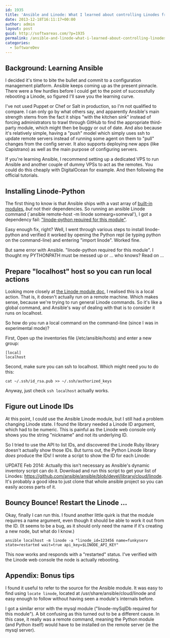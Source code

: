 ```yaml
---
id: 1935
title: 'Ansible and Linode: What I learned about controlling Linodes from Ansible'
date: 2013-12-18T16:11:17+00:00
author: admin
layout: post
guid: http://softwareas.com/?p=1935
permalink: /ansible-and-linode-what-i-learned-about-controlling-linodes-from-ansible/
categories:
  - SoftwareDev
---
```

## Background: Learning Ansible

I decided it's time to bite the bullet and commit to a configuration management platform. Ansible keeps coming up as the present pinnacle. There were a few hurdles before I could get to the point of successfully rebooting a Linode, so figured I'll save you the learning curve.

I've not used Puppet or Chef or Salt in production, so I'm not qualified to compare. I can only go by what others say, and apparently Ansible's main strength stems from the fact it ships "with the kitchen sink" instead of forcing administrators to trawl through GitHub to find the appropriate third-party module, which might then be buggy or out of date. And also because it's relatively simple, having a "push" model which simply uses ssh to update remote servers instead of running some agent on them to "pull" changes from the config server. It also supports deploying new apps (like Capistrano) as well as the main purpose of configuring servers.

If you're learning Ansible, I recommend setting up a dedicated VPS to run Ansible and another couple of dummy VPSs to act as the remotes. You could do this cheaply with DigitalOcean for example. And then following the official tutorials. 

## Installing Linode-Python

The first thing to know is that Ansible ships with a vast array of [built-in modules](http://www.ansibleworks.com/docs/modules.html),  *but* not their dependencies. So running an ansible Linode command (`ansible remote-host -m linode somearg=someval'), I got a dependency fail: ["linode-python required for this module"](http://stackoverflow.com/questions/20654401/ansible-required-for-this-module-dependency-issue-with-linode-module).

Easy enough fix, right? Well, I went through various steps to install linode-python and verified it worked by opening the Python repl (ie typing python on the command-line) and entering "import linode". Worked fine.

But same error with Ansible. "linode-python required for this module". I thought my PYTHONPATH must be messed up or ... who knows? Read on ...

## Prepare "localhost" host so you can run local actions

Looking more closely at [the Linode module doc](http://www.ansibleworks.com/docs/modules.html#linode), I realised this is a local action. That is, it doesn't actually run on a remote machine. Which makes sense, because we're trying to run general Linode commands. So it's like a global command, and Ansible's way of dealing with that is to consider it runs on localhost.

So how do you run a local command on the command-line (since I was in experimental mode)?

First, Open up the inventories file (/etc/ansible/hosts) and enter a new group:

    [local]
    localhost

Second, make sure you can ssh to localhost. Which might need you to do this:

    cat ~/.ssh/id_rsa.pub >> ~/.ssh/authorized_keys

Anyway, just check `ssh localhost` actually works.

## Figure out Linode IDs

At this point, I could use the Ansible Linode module, but I still had a problem changing Linode state. I found the library needed a Linode ID argument, which had to be numeric. This is painful as the Linode web console only shows you the string "nickname" and not its underlying ID.

So I tried to use the API to list IDs, and discovered the Linode Ruby library doesn't actually show those IDs. But turns out, the Python Linode library *does* produce the IDs! I wrote a script to show the ID for each Linode:

<script src="https://gist.github.com/mahemoff/8024734.js"></script>

UPDATE Feb 2014: Actually this isn't necessary as Ansible's dynamic inventory script can do it. Download and run this script to get your list of Linodes: https://github.com/ansible/ansible/blob/devel/library/cloud/linode. It's probably a good idea to just clone that whole ansible project so you can easily access parts of it.

## Bouncy Bounce! Restart the Linode ...
 
Okay, finally I can run this. I found another little quirk is that the module requires a name argument, even though it should be able to work it out from the ID. (It seems to be a bug, as it should only need the name if it's creating a new node, but what do I know.)

    ansible localhost -m linode -a "linode_id=123456 name=funkyserv state=restarted wait=true api_key=$LINODE_API_KEY"

This now works and responds with a "restarted" status. I've verified with the Linode web console the node is actually rebooting.

## Appendix: Bonus tips

I found it useful to refer to the source for the Ansible module. It was easy to find using `locate linode`, located at /usr/share/ansible/cloud/linode and easy enough to follow without having seen a module's internals before.

I got a similar error with the mysql module ("linode-mySqlDb required for this module"). A bit confusing as this turned out to be a different cause. In this case, it really was a remote command, meaning the Python module (and Python itself) would have to be installed on the remote server (ie the mysql server).